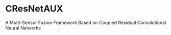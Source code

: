 # CResNetAUX
A Multi-Sensor Fusion Framework Based on Coupled Residual Convolutional Neural Networks
